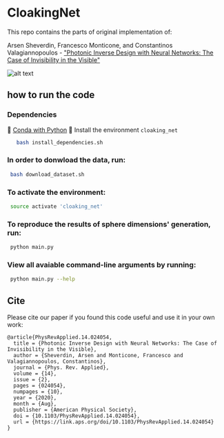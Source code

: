 # CloakingNet

This repo contains the parts of original implementation of:

Arsen Sheverdin, Francesco Monticone, and Constantinos Valagiannopoulos - ["Photonic Inverse Design with Neural Networks: The Case of Invisibility in the Visible"](https://journals.aps.org/prapplied/abstract/10.1103/PhysRevApplied.14.024054)

![alt text](https://github.com/arsen-sheverdin/CloakingNet/blob/master/media/schema.png "Logo Title Text 1")

## how to run the code

### Dependencies 

:large_blue_circle: [Conda with Python](https://www.anaconda.com)
:large_blue_circle: Install the environment `cloaking_net`
 ```bash
    bash install_dependencies.sh
 ```

### In order to donwload the data, run:
```bash
 bash download_dataset.sh
```
### To activate the environment:
```bash
 source activate 'cloaking_net'
```
### To reproduce the results of sphere dimensions' generation, run:
```bash
 python main.py
```
### View all avaiable command-line arguments by running:

``` bash
 python main.py --help
```    

## Cite

Please cite our paper if you found this code useful and use it in your own work:
```
@article{PhysRevApplied.14.024054,
  title = {Photonic Inverse Design with Neural Networks: The Case of Invisibility in the Visible},
  author = {Sheverdin, Arsen and Monticone, Francesco and Valagiannopoulos, Constantinos},
  journal = {Phys. Rev. Applied},
  volume = {14},
  issue = {2},
  pages = {024054},
  numpages = {10},
  year = {2020},
  month = {Aug},
  publisher = {American Physical Society},
  doi = {10.1103/PhysRevApplied.14.024054},
  url = {https://link.aps.org/doi/10.1103/PhysRevApplied.14.024054}
}
```





